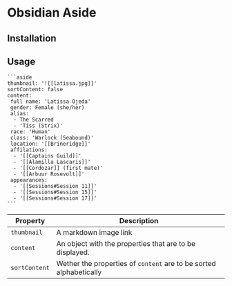 # Obsidian Aside

## Installation

## Usage
  
````
```aside
thumbnail: '![[latissa.jpg]]'
sortContent: false
content:
 full name: 'Latissa Ojeda'
 gender: Female (she/her)
 alias:
  - The Scarred
  - 'Tiss (Strix)'
 race: 'Human'
 class: 'Warlock (Seabound)'
 location: '[[Brineridge]]'
 affilations:
  - '[[Captains Guild]]'
  - '[[Alamilla Lascaris]]'
  - '[[Cordozar]] (first mate)'
  - '[[Arbuur Rosevolt]]'
 appearances:
  - '[[Sessions#Session 11]]'
  - '[[Sessions#Session 15]]'
  - '[[Sessions#Session 17]]'
```
````

| Property      | Description                                                        |
| ------------- | ------------------------------------------------------------------ |
| `thumbnail`   | A markdown image link                                              |
| `content`     | An object with the properties that are to be displayed.            |
| `sortContent` | Wether the properties of `content` are to be sorted alphabetically |
